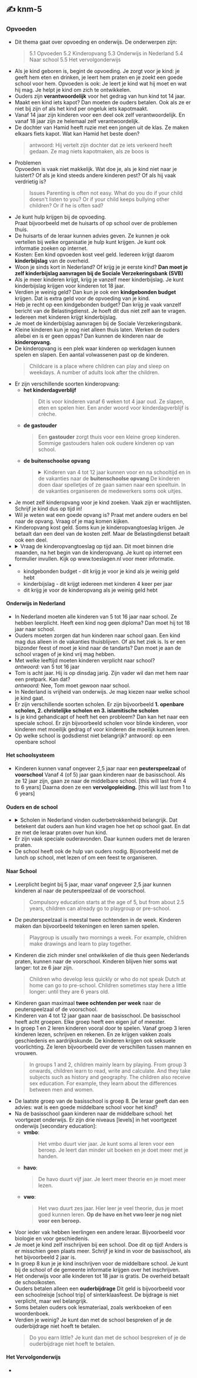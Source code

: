 ## :writing_hand: knm-5
### Opvoeden
- Dit thema gaat over opvoeding en onderwijs. 
  De onderwerpen zijn:
    > 5.1 Opvoeden
    > 5.2 Kinderopvang
    > 5.3 Onderwijs in Nederland
    > 5.4 Naar school
    > 5.5 Het vervolgonderwijs
- Als je kind geboren is, begint de opvoeding.
  Je zorgt voor je kind: je geeft hem eten en drinken, je leert hem praten en je zoekt een goede school voor hem.
  Opvoeden is ook:
  Je leert je kind wat hij moet en wat hij mag.
  Je helpt je kind om zich te ontwikkelen.
- Ouders zijn **verantwoordelijk** voor het gedrag van hun kind tot 14 jaar.
- Maakt een kind iets kapot?
  Dan moeten de ouders betalen.
  Ook als ze er niet bij zijn of als het kind per ongeluk iets kapotmaakt.
- Vanaf 14 jaar zijn kinderen voor een deel ook zelf verantwoordelijk. 
  En vanaf 18 jaar zijn ze helemaal zelf verantwoordelijk.
- De dochter van Hamid heeft ruzie met een jongen uit de klas. 
  Ze maken elkaars fiets kapot. 
  Wat kan Hamid het beste doen?
    > antwoord: 
    > Hij vertelt zijn dochter dat ze iets verkeerd heeft gedaan. Ze mag niets kapotmaken, als ze boos is
- Problemen  
  Opvoeden is vaak niet makkelijk.
  Wat doe je, als je kind niet naar je luistert?
  Of als je kind steeds andere kinderen pest?
  Of als hij vaak verdrietig is?
    > Issues
      Parenting is often not easy.
      What do you do if your child doesn't listen to you?
      Or if your child keeps bullying other children?
      Or if he is often sad?
- Je kunt hulp krijgen bij de opvoeding.  
  Praat bijvoorbeeld met de huisarts of op school over de problemen thuis.
- De huisarts of de leraar kunnen advies geven. 
  Ze kunnen je ook vertellen bij welke organisatie je hulp kunt krijgen.
  Je kunt ook informatie zoeken op internet.
- Kosten:
  Een kind opvoeden kost veel geld.
  Iedereen krijgt daarom **kinderbijslag** van de overheid.
- Woon je sinds kort in Nederland?
  Of krijg je je eerste kind? 
  **Dan moet je zelf kinderbijslag aanvragen bij de Sociale Verzekeringsbank (SVB)**
- Als je meer kinderen krijgt, krijg je vanzelf meer kinderbijslag.
  Je kunt kinderbijslag krijgen voor kinderen tot 18 jaar.
- Verdien je weinig geld? 
  Dan kun je ook een **kindgebonden budget** krijgen.
  Dat is extra geld voor de opvoeding van je kind.
- Heb je recht op een kindgebonden budget? 
  Dan krijg je vaak vanzelf bericht van de Belastingdienst.
  Je hoeft dit dus niet zelf aan te vragen.
- Iedereen met kinderen krijgt kinderbijslag.
- Je moet de kinderbijslag aanvragen bij de Sociale Verzekeringsbank.
- Kleine kinderen kun je nog niet alleen thuis laten.
  Werken de ouders allebei en is er geen oppas?
  Dan kunnen de kinderen naar de **kinderopvang.**
- De kinderopvang is een plek waar kinderen op werkdagen kunnen spelen en slapen. Een aantal volwassenen past op de kinderen.
    > Childcare is a place where children can play and sleep on weekdays. A number of adults look after the children.
- Er zijn verschillende soorten kinderopvang:
  - <b>het kinderdagverblijf</b>
      > Dit is voor kinderen vanaf 6 weken tot 4 jaar oud.
        Ze slapen, eten en spelen hier.
        Een ander woord voor kinderdagverblijf is crèche.
  - **de gastouder**
      > Een <b>gastouder</b> zorgt thuis voor een kleine groep kinderen.
        Sommige gastouders halen ook oudere kinderen op van school.
  - **de buitenschoolse opvang**
      > <details><summary> Kinderen van 4 tot 12 jaar kunnen voor en na schooltijd en in de vakanties naar de <b>buitenschoolse opvang</b> De kinderen doen daar spelletjes of ze gaan samen naar een speeltuin. In de vakanties organiseren de medewerkers soms ook uitjes.
      > </summary><br>
      > Children from 4 to 12 years old can go to after school care before and after school and during holidays The children play games there or they go to a playground together. During the holidays, the employees sometimes also organize outings</details>
- Je moet zelf kinderopvang voor je kind zoeken.
  Vaak zijn er wachtlijsten.
  Schrijf je kind dus op tijd in!
- Wil je weten wat een goede opvang is? 
  Praat met andere ouders en bel naar de opvang.
  Vraag of je mag komen kijken.
- Kinderopvang kost geld. Soms kun je kinderopvangtoeslag krijgen.
  Je betaalt dan een deel van de kosten zelf.
  Maar de Belastingdienst betaalt ook een deel.
- <details> <summary> Vraag de kinderopvangtoeslag op tijd aan. 
  Dit moet binnen drie maanden, na het begin van de kinderopvang.
  Je kunt op internet een formulier invullen.  
  Kijk op www.toeslagen.nl voor meer informatie. </summary> <br>
  Apply for the childcare allowance on time. 
  This must be done within three months after the start of the childcare.
  You can fill in a form on the internet.
  Visit www.toeslagen.nl for more information.</details>
- - kindgebonden budget - dit krijg je voor je kind als je weinig geld hebt
  - kinderbijslag - dit krijgt iedereen met kinderen 4 keer per jaar
  - dit krijg je voor de kinderopvang als je weinig geld hebt
#### Onderwijs in Nederland
- In Nederland moeten alle kinderen van 5 tot 16 jaar naar school. 
  Ze hebben leerplicht. 
  Heeft een kind nog geen diploma?
  Dan moet hij tot 18 jaar naar school.
- Ouders moeten zorgen dat hun kinderen naar school gaan.
  Een kind mag dus alleen in de vakanties thuisblijven. Of als het ziek is.
  Is er een bijzonder feest of moet je kind naar de tandarts?
  Dan moet je aan de school vragen of je kind vrij mag hebben.
- Met welke leeftijd moeten kinderen verplicht naar school?<br>
  *antwoord:* van 5 tot 16 jaar
- Tom is acht jaar. Hij is op dinsdag jarig. Zijn vader wil dan met hem naar een pretpark. Kan dat?<br>
  *antwoord:* Nee, Tom moet gewoon naar school.
- In Nederland is vrijheid van onderwijs.
  Je mag kiezen naar welke school je kind gaat.
- Er zijn verschillende soorten scholen.
  Er zijn bijvoorbeeld **1. openbare scholen, 2. christelijke scholen en 3. islamitische scholen**
- Is je kind gehandicapt of heeft het een probleem? Dan kan het naar een speciale school. 
  Er zijn bijvoorbeeld scholen voor blinde kinderen, voor kinderen met moeilijk gedrag of voor kinderen die moeilijk kunnen leren.
- Op welke school is godsdienst niet belangrijk?
  antwoord: op een openbare school
#### Het schoolsysteem
- Kinderen kunnen vanaf ongeveer 2,5 jaar naar een **peuterspeelzaal** of **voorschool**
  Vanaf 4 (of 5) jaar gaan kinderen naar de basisschool.
  Als ze 12 jaar zijn, gaan ze naar de middelbare school. [this will last from 4 to 6 years]
  Daarna doen ze een **vervolgopleiding.** [this will last from 1 to 6 years]
#### Ouders en de school
- <details> <summary> Scholen in Nederland vinden ouderbetrokkenheid belangrijk. 
  Dat betekent dat ouders aan hun kind vragen hoe het op school gaat. 
  En dat ze met de leraar praten over hun kind.  </summary> <br>
  Schools in the Netherlands consider parental involvement important. This means that parents ask their child how things are going at school. And that they talk to the teacher about their child. </details>
- Er zijn vaak speciale ouderavonden.
  Daar kunnen ouders met de leraren praten.
- De school heeft ook de hulp van ouders nodig.
  Bijvoorbeeld met de lunch op school, met lezen of om een feest te organiseren.
#### Naar School
- Leerplicht begint bij 5 jaar, maar vanaf ongeveer 2,5 jaar kunnen kinderen al naar de peuterspeelzaal of de voorschool.
    > Compulsory education starts at the age of 5, but from about 2.5 years, children can already go to playgroup or pre-school.
- De peuterspeelzaal is meestal twee ochtenden in de week.
  Kinderen maken dan bijvoorbeeld tekeningen en leren samen spelen.
    > Playgroup is usually two mornings a week. For example, children make drawings and learn to play together.
- Kinderen die zich minder snel ontwikkelen of die thuis geen Nederlands praten, kunnen naar de voorschool. 
  Kinderen blijven hier soms wat langer: tot ze 6 jaar zijn.
    > Children who develop less quickly or who do not speak Dutch at home can go to pre-school. 
    > Children sometimes stay here a little longer: until they are 6 years old.
- Kinderen gaan maximaal **twee ochtenden per week** naar de peuterspeelzaal of de voorschool.
- Kinderen van 4 tot 12 jaar gaan naar de basisschool.
  De basisschool heeft acht groepen.
  Elke groep heeft een eigen juf of meester.
- In groep 1 en 2 leren kinderen vooral door te spelen. 
  Vanaf groep 3 leren kinderen lezen, schrijven en rekenen.
  En ze krijgen vakken zoals geschiedenis en aardrijkskunde.
  De kinderen krijgen ook seksuele voorlichting.
  Ze leren bijvoorbeeld over de verschillen tussen mannen en vrouwen.
    > In groups 1 and 2, children mainly learn by playing.
      From group 3 onwards, children learn to read, write and calculate.
      And they take subjects such as history and geography.
      The children also receive sex education.
      For example, they learn about the differences between men and women.
- De laatste groep van de basisschool is groep 8.
  De leraar geeft dan een advies: wat is een goede middelbare school voor het kind?
- Na de basisschool gaan kinderen naar de middelbare school: het voortgezet onderwijs.
  Er zijn drie niveaus [levels] in het voortgezet onderwijs [secondary education]: <br> 
  - **vmbo**:
      > Het vmbo duurt vier jaar.
        Je kunt soms al leren voor een beroep.
        Je leert dan minder uit boeken en je doet meer met je handen.
  - **havo**: 
      > De havo duurt vijf jaar. Je leert meer theorie en je moet meer lezen.
  - **vwo**:
      > Het vwo duurt zes jaar. Hier leer je veel theorie, dus je moet goed kunnen leren. 
      **Op de havo en het vwo leer je nog niet voor een beroep.**
- Voor ieder vak hebben leerlingen een andere leraar. 
  Bijvoorbeeld voor biologie en voor geschiedenis.
- Je moet je kind zelf inschrijven bij een school.
  Doe dit op tijd! Anders is er misschien geen plaats meer.
  Schrijf je kind in voor de basisschool, als het bijvoorbeeld 2 jaar is.
- In groep 8 kun je je kind inschrijven voor de middelbare school.
  Je kunt bij de school of de gemeente informatie krijgen over het inschrijven.
- Het onderwijs voor alle kinderen tot 18 jaar is gratis.
  De overheid betaalt de schoolkosten.
- Ouders betalen alleen een **ouderbijdrage** 
  Dit geld is bijvoorbeeld voor een schoolreisje [school trip] of sinterklaasfeest.
  De bijdrage is niet verplicht, maar wel belangrijk.
- Soms betalen ouders ook lesmateriaal, zoals werkboeken of een woordenboek.
- Verdien je weinig? Je kunt dan met de school bespreken of je de ouderbijdrage niet hoeft te betalen.
    > Do you earn little? Je kunt dan met de school bespreken of je de ouderbijdrage niet hoeft te betalen.
#### Het Vervolgonderwijs
- 
